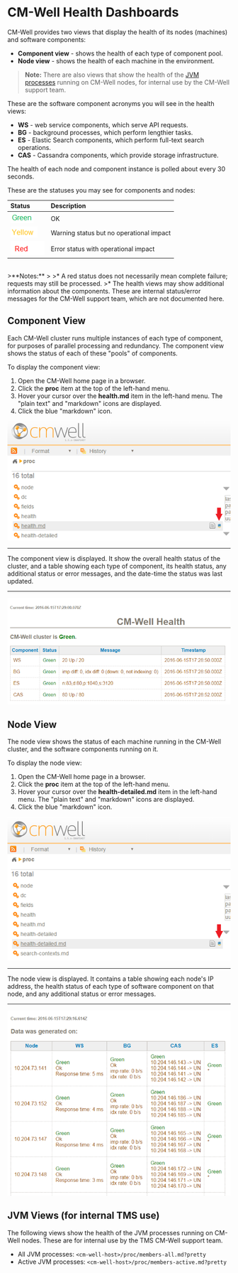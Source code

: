 # CM-Well Health Dashboards #

CM-Well provides two views that display the health of its nodes (machines) and software components:

* **Component view** - shows the health of each type of component pool.
* **Node view** - shows the health of each machine in the environment.

>**Note:** There are also views that show the health of the [JVM processes](#hdr1) running on CM-Well nodes, for internal use by the CM-Well support team.

These are the software component acronyms you will see in the health views:

* **WS** - web service components, which serve API requests.
* **BG** - background processes, which perform lengthier tasks.
* **ES** - Elastic Search components, which perform full-text search operations.
* **CAS** - Cassandra components, which provide storage infrastructure.

The health of each node and component instance is polled about every 30 seconds.

These are the statuses you may see for components and nodes:

Status | Description
:-------|:------------
<img src="./_Images/green.png"> | OK
<img src="./_Images/yellow.png"> | Warning status but no operational impact
<img src="./_Images/red.png"> | Error status with operational impact

<br/>
>**Notes:** 
>
>* A red status does not necessarily mean complete failure; requests may still be processed.
>* The health views may show additional information about the components. These are internal status/error messages for the CM-Well support team, which are not documented here. 

## Component View ##

Each CM-Well cluster runs multiple instances of each type of component, for purposes of parallel processing and redundancy. The component view shows the status of each of these "pools" of components.

To display the component view:
1. Open the CM-Well home page in a browser.
2. Click the **proc** item at the top of the left-hand menu.
3. Hover your cursor over the **health.md** item in the left-hand menu. The "plain text" and "markdown" icons are displayed.
4. Click the blue "markdown" icon. 


<img src="./_Images/health-md-icon.png">

----------


The component view is displayed. It show the overall health status of the cluster, and a table showing each type of component, its health status, any additional status or error messages, and the date-time the status was last updated.

----------

<img src="./_Images/health-md-page.png">

## Node View ##

The node view shows the status of each machine running in the CM-Well cluster, and the software components running on it.

To display the node view:
1. Open the CM-Well home page in a browser.
2. Click the **proc** item at the top of the left-hand menu.
3. Hover your cursor over the **health-detailed.md** item in the left-hand menu. The "plain text" and "markdown" icons are displayed.
4. Click the blue "markdown" icon. 

<img src="./_Images/health-detailed.md.icon.png">

----------
The node view is displayed. It contains a table showing each node's IP address, the health status of each type of software component on that node, and any additional status or error messages.

----------

<img src="./_Images/health-detailed-md-page.png">

<a name="hdr1"></a>
## JVM Views (for internal TMS use) ##

The following views show the health of the JVM processes running on CM-Well nodes. These are for internal use by the TMS CM-Well support team.

*  All JVM processes: `<cm-well-host>/proc/members-all.md?pretty`
*  Active JVM processes: `<cm-well-host>/proc/members-active.md?pretty`